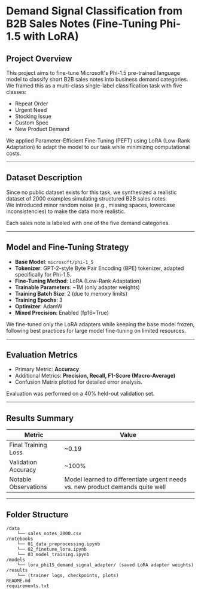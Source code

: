 # Demand Signal Classification from B2B Sales Notes (Fine-Tuning Phi-1.5 with LoRA)

## Project Overview
This project aims to fine-tune Microsoft's Phi-1.5 pre-trained language model to classify short B2B sales notes into business demand categories.  
We framed this as a multi-class single-label classification task with five classes:
- Repeat Order
- Urgent Need
- Stocking Issue
- Custom Spec
- New Product Demand

We applied Parameter-Efficient Fine-Tuning (PEFT) using LoRA (Low-Rank Adaptation) to adapt the model to our task while minimizing computational costs.

---

## Dataset Description
Since no public dataset exists for this task, we synthesized a realistic dataset of 2000 examples simulating structured B2B sales notes.  
We introduced minor random noise (e.g., missing spaces, lowercase inconsistencies) to make the data more realistic.

Each sales note is labeled with one of the five demand categories.

---

## Model and Fine-Tuning Strategy
- **Base Model**: `microsoft/phi-1_5`
- **Tokenizer**: GPT-2-style Byte Pair Encoding (BPE) tokenizer, adapted specifically for Phi-1.5.
- **Fine-Tuning Method**: LoRA (Low-Rank Adaptation)
- **Trainable Parameters**: ~1M (only adapter weights)
- **Training Batch Size**: 2 (due to memory limits)
- **Training Epochs**: 3
- **Optimizer**: AdamW
- **Mixed Precision**: Enabled (fp16=True)

We fine-tuned only the LoRA adapters while keeping the base model frozen, following best practices for large model fine-tuning on limited resources.

---

## Evaluation Metrics
- Primary Metric: **Accuracy**
- Additional Metrics: **Precision, Recall, F1-Score (Macro-Average)**
- Confusion Matrix plotted for detailed error analysis.

Evaluation was performed on a 40% held-out validation set.

---

## Results Summary
| Metric | Value |
|--------|-------|
| Final Training Loss | ~0.19 |
| Validation Accuracy | ~100% |
| Notable Observations | Model learned to differentiate urgent needs vs. new product demands quite well |

---

## Folder Structure

```plaintext
/data
    └── sales_notes_2000.csv
/notebooks
    └── 01_data_preprocessing.ipynb
    └── 02_finetune_lora.ipynb
    └── 03_model_training.ipynb
/models
    └── lora_phi15_demand_signal_adapter/ (saved LoRA adapter weights)
/results
    └── (trainer logs, checkpoints, plots)
README.md
requirements.txt
